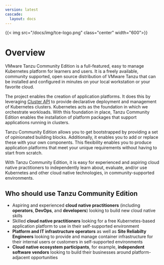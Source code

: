 ```yaml
---
version: latest
cascade:
  layout: docs
---
```


<!-- markdownlint-disable MD041 -->
{{< img src="/docs/img/tce-logo.png" class="center" width="600">}}

# Overview

VMware Tanzu Community Edition is a full-featured, easy to manage Kubernetes
platform for learners and users. It is a freely available, community supported,
open source distribution of VMware Tanzu that can be installed and configured
in minutes on your local workstation or your favorite cloud.

The project enables the creation of application platforms. It
does this by leveraging [Cluster API](https://cluster-api.sigs.k8s.io/) to
provide declarative deployment and management of Kubernetes clusters. Kubernetes
acts as the foundation in which we orchestrate workloads. With this foundation
in place, Tanzu Community Edition enables the installation of platform packages that support
applications running in clusters.

Tanzu Community Edition allows you to get bootstrapped by providing a set of opinionated building blocks.
Additionally, it enables you to add or replace these with your own components. This
flexibility enables you to produce application platforms that meet your unique
requirements without having to start from scratch.

With Tanzu Community Edition, it is easy for experienced and aspiring cloud native practitioners to independently learn about, evaluate, and/or use Kubernetes and other cloud native technologies, in community-supported environments.

## Who should use Tanzu Community Edition

- Aspiring and experienced **cloud native practitioners** (including **operators**, **DevOps**, and **developers**) looking to build new cloud native skills
- Skilled **cloud native practitioners** looking for a free Kubernetes-based application platform to use in their self-supported environment
- **Platform and IT infrastructure operators** as well as **Site Reliabilty Engineers** looking to provide and manage container infrastructure for their internal users or customers in self-supported environments
- **Cloud native ecosystem participants**, for example, **independent software vendors** looking to build their businesses around platform-adjacent opportunities
